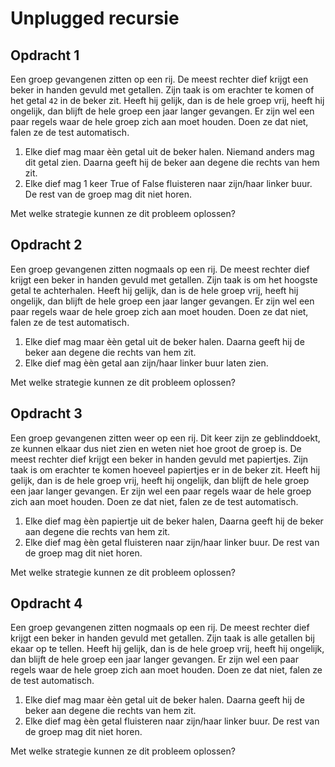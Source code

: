 # Unplugged recursie


## Opdracht 1

Een groep gevangenen zitten op een rij. De meest rechter dief krijgt een beker in handen gevuld met getallen. Zijn taak is om erachter te komen of het getal `42` in de beker zit. Heeft hij gelijk, dan is de hele groep vrij, heeft hij ongelijk, dan blijft de hele groep een jaar langer gevangen. Er zijn wel een paar regels waar de hele groep zich aan moet houden. Doen ze dat niet, falen ze de test automatisch.
1. Elke dief mag maar èèn getal uit de beker halen. Niemand anders mag dit getal zien. Daarna geeft hij de beker aan degene die rechts van hem zit.
2. Elke dief mag 1 keer True of False fluisteren naar zijn/haar linker buur. De rest van de groep mag dit niet horen.

Met welke strategie kunnen ze dit probleem oplossen?

## Opdracht 2

Een groep gevangenen zitten nogmaals op een rij. De meest rechter dief krijgt een beker in handen gevuld met getallen. Zijn taak is om het hoogste getal te achterhalen. Heeft hij gelijk, dan is de hele groep vrij, heeft hij ongelijk, dan blijft de hele groep een jaar langer gevangen. Er zijn wel een paar regels waar de hele groep zich aan moet houden. Doen ze dat niet, falen ze de test automatisch.
1. Elke dief mag maar èèn getal uit de beker halen. Daarna geeft hij de beker aan degene die rechts van hem zit.
2. Elke dief mag èèn getal aan zijn/haar linker buur laten zien.

Met welke strategie kunnen ze dit probleem oplossen?

## Opdracht 3

Een groep gevangenen zitten weer op een rij. Dit keer zijn ze geblinddoekt, ze kunnen elkaar dus niet zien en weten niet hoe groot de groep is. De meest rechter dief krijgt een beker in handen gevuld met papiertjes. Zijn taak is om erachter te komen hoeveel papiertjes er in de beker zit. Heeft hij gelijk, dan is de hele groep vrij, heeft hij ongelijk, dan blijft de hele groep een jaar langer gevangen. Er zijn wel een paar regels waar de hele groep zich aan moet houden. Doen ze dat niet, falen ze de test automatisch.

1. Elke dief mag  èèn papiertje uit de beker halen, Daarna geeft hij de beker aan degene die rechts van hem zit.
2. Elke dief mag èèn getal fluisteren naar zijn/haar linker buur. De rest van de groep mag dit niet horen.

Met welke strategie kunnen ze dit probleem oplossen?

## Opdracht 4

Een groep gevangenen zitten nogmaals op een rij. De meest rechter dief krijgt een beker in handen gevuld met getallen. Zijn taak is alle getallen bij ekaar op te tellen. Heeft hij gelijk, dan is de hele groep vrij, heeft hij ongelijk, dan blijft de hele groep een jaar langer gevangen. Er zijn wel een paar regels waar de hele groep zich aan moet houden. Doen ze dat niet, falen ze de test automatisch.
1. Elke dief mag maar èèn getal uit de beker halen. Daarna geeft hij de beker aan degene die rechts van hem zit.
2. Elke dief mag èèn getal fluisteren naar zijn/haar linker buur. De rest van de groep mag dit niet horen.

Met welke strategie kunnen ze dit probleem oplossen?
